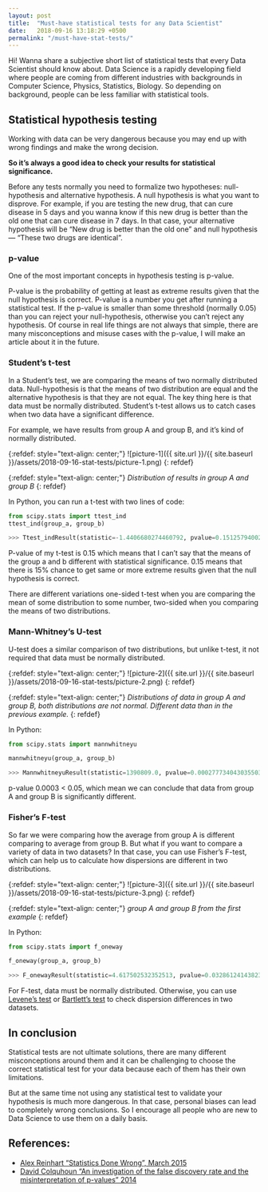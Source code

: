 ```yaml
---
layout: post
title:  "Must-have statistical tests for any Data Scientist"
date:   2018-09-16 13:18:29 +0500
permalink: "/must-have-stat-tests/"
---
```


Hi! Wanna share a subjective short list of statistical tests that every Data Scientist should know about. Data Science is a rapidly developing field where people are coming from different industries with backgrounds in Computer Science, Physics, Statistics, Biology. So depending on background, people can be less familiar with statistical tools.

## Statistical hypothesis testing

Working with data can be very dangerous because you may end up with wrong findings and make the wrong decision.

**So it’s always a good idea to check your results for statistical significance.**

Before any tests normally you need to formalize two hypotheses: null-hypothesis and alternative hypothesis. A null hypothesis is what you want to disprove. For example, if you are testing the new drug, that can cure disease in 5 days and you wanna know if this new drug is better than the old one that can cure disease in 7 days. In that case, your alternative hypothesis will be “New drug is better than the old one” and null hypothesis — “These two drugs are identical”.

### p-value

One of the most important concepts in hypothesis testing is p-value.

P-value is the probability of getting at least as extreme results given that the null hypothesis is correct. P-value is a number you get after running a statistical test. If the p-value is smaller than some threshold (normally 0.05) than you can reject your null-hypothesis, otherwise you can’t reject any hypothesis. Of course in real life things are not always that simple, there are many misconceptions and misuse cases with the p-value, I will make an article about it in the future.

### Student’s t-test

In a Student’s test, we are comparing the means of two normally distributed data. Null-hypothesis is that the means of two distribution are equal and the alternative hypothesis is that they are not equal. The key thing here is that data must be normally distributed. Student’s t-test allows us to catch cases when two data have a significant difference.


For example, we have results from group A and group B, and it’s kind of normally distributed.

{:refdef: style="text-align: center;"}
![picture-1]({{ site.url }}/{{ site.baseurl }}/assets/2018-09-16-stat-tests/picture-1.png)
{: refdef}

{:refdef: style="text-align: center;"}
*Distribution of results in group A and group B*
{: refdef}

In Python, you can run a t-test with two lines of code:

```python
from scipy.stats import ttest_ind
ttest_ind(group_a, group_b)

>>> Ttest_indResult(statistic=-1.4406680274460792, pvalue=0.15125794002026197)

```

P-value of my t-test is 0.15 which means that I can’t say that the means of the group a and b different with statistical significance. 0.15 means that there is 15% chance to get same or more extreme results given that the null hypothesis is correct.


There are different variations one-sided t-test when you are comparing the mean of some distribution to some number, two-sided when you comparing the means of two distributions.


### Mann-Whitney’s U-test

U-test does a similar comparison of two distributions, but unlike t-test, it not required that data must be normally distributed.


{:refdef: style="text-align: center;"}
![picture-2]({{ site.url }}/{{ site.baseurl }}/assets/2018-09-16-stat-tests/picture-2.png)
{: refdef}

{:refdef: style="text-align: center;"}
*Distributions of data in group A and group B, both distributions are not normal. Different data than in the previous example.*
{: refdef}

In Python:

```python
from scipy.stats import mannwhitneyu

mannwhitneyu(group_a, group_b)

>>> MannwhitneyuResult(statistic=1390809.0, pvalue=0.00027773404303550313)
```

p-value 0.0003 < 0.05, which mean we can conclude that data from group A and group B is significantly different.

### Fisher’s F-test

So far we were comparing how the average from group A is different comparing to average from group B. But what if you want to compare a variety of data in two datasets? In that case, you can use Fisher’s F-test, which can help us to calculate how dispersions are different in two distributions.

{:refdef: style="text-align: center;"}
![picture-3]({{ site.url }}/{{ site.baseurl }}/assets/2018-09-16-stat-tests/picture-3.png)
{: refdef}

{:refdef: style="text-align: center;"}
*group A and group B from the first example*
{: refdef}

In Python:

```python
from scipy.stats import f_oneway

f_oneway(group_a, group_b)

>>> F_onewayResult(statistic=4.617502532352513, pvalue=0.03286124143823078)
```

For F-test, data must be normally distributed. Otherwise, you can use [Levene’s test](http://en.wikipedia.org/wiki/Levene%27s_test) or [Bartlett’s test](http://en.wikipedia.org/wiki/Bartlett%27s_test) to check dispersion differences in two datasets.

## In conclusion

Statistical tests are not ultimate solutions, there are many different misconceptions around them and it can be challenging to choose the correct statistical test for your data because each of them has their own limitations.

But at the same time not using any statistical test to validate your hypothesis is much more dangerous. In that case, personal biases can lead to completely wrong conclusions. So I encourage all people who are new to Data Science to use them on a daily basis.


## References:

* [Alex Reinhart “Statistics Done Wrong”, March 2015](https://www.statisticsdonewrong.com/)
* [David Colquhoun “An investigation of the false discovery rate and the misinterpretation of p-values” 2014](https://arxiv.org/abs/1407.5296)